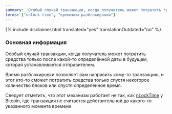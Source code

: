```yaml
---
summary: 'Особый случай транзакции, когда получатель может потратить средства только после какой-то определённой даты в будущем, которая устанавливается отправителем.'
terms: ["unlock-time", "временем-разблокировки"]
---
```


{% include disclaimer.html translated="yes" translationOutdated="no" %}

### Основная информация

Особый случай транзакции, когда получатель может потратить средства только
после какой-то определённой даты в будущем, которая устанавливается
отправителем.

Время разблокировки позволяет вам направить кому-то транзакцию, и этот
кто-то сможет потратить средства только спустя некоторое количество блоков
или спустя определённое время.

Следует отметить, что этот механизм работает не так, как
[nLockTime](https://en.bitcoin.it/wiki/NLockTime) у Bitcoin, где транзакция
не считается действительной до какого-то указанного момента времени.
